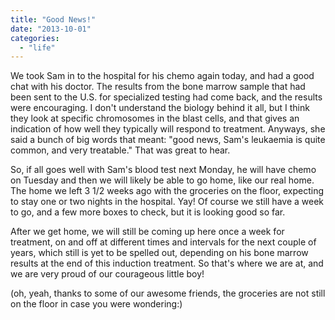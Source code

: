 ```yaml
---
title: "Good News!"
date: "2013-10-01"
categories: 
  - "life"
---
```


We took Sam in to the hospital for his chemo again today, and had a good chat with his doctor. The results from the bone marrow sample that had been sent to the U.S. for specialized testing had come back, and the results were encouraging. I don't understand the biology behind it all, but I think they look at specific chromosomes in the blast cells, and that gives an indication of how well they typically will respond to treatment. Anyways, she said a bunch of big words that meant: "good news, Sam's leukaemia is quite common, and very treatable." That was great to hear.

So, if all goes well with Sam's blood test next Monday, he will have chemo on Tuesday and then we will likely be able to go home, like our real home. The home we left 3 1/2 weeks ago with the groceries on the floor, expecting to stay one or two nights in the hospital. Yay! Of course we still have a week to go, and a few more boxes to check, but it is looking good so far.

After we get home, we will still be coming up here once a week for treatment, on and off at different times and intervals for the next couple of years, which still is yet to be spelled out, depending on his bone marrow results at the end of this induction treatment. So that's where we are at, and we are very proud of our courageous little boy!

(oh, yeah, thanks to some of our awesome friends, the groceries are not still on the floor in case you were wondering:)
